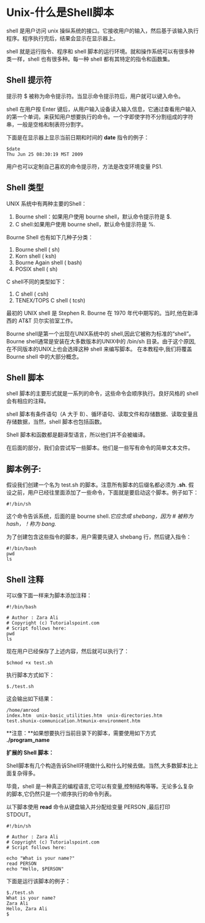 # Unix-什么是Shell脚本 #

shell 是用户访问 unix 操纵系统的接口。它接收用户的输入，然后基于该输入执行程序。程序执行完后，结果会显示在显示器上。

shell 就是运行指令、程序和 shell 脚本的运行环境。就和操作系统可以有很多种类一样，shell 也有很多种。每一种 shell 都有其特定的指令和函数集。  

## Shell 提示符 ##

提示符 $ 被称为命令提示符。当显示命令提示符后，用户就可以键入命令。  

shell 在用户按 Enter 键后，从用户输入设备读入输入信息，它通过查看用户输入的第一个单词，来获知用户想要执行的命令。一个字即使字符不分割组成的字符串，一般是空格和制表符分割字。

下面是在显示器上显示当前日期和时间的 **date** 指令的例子：

    $date
    Thu Jun 25 08:30:19 MST 2009

用户也可以定制自己喜欢的命令提示符，方法是改变环境变量 PS1. 


## Shell 类型 ##

UNIX 系统中有两种主要的Shell：

1. Bourne shell：如果用户使用 bourne shell，默认命令提示符是 $.
1. C shell:如果用户使用 bourne shell，默认命令提示符是 %.

Bourne Shell 也有如下几种子分类：

1. Bourne shell ( sh)
1. Korn shell ( ksh)
1. Bourne Again shell ( bash)
1. POSIX shell ( sh)

C shell不同的类型如下：

1. C shell ( csh)
1. TENEX/TOPS C shell ( tcsh)

最初的 UNIX shell 是 Stephen R. Bourne 在 1970 年代中期写的。当时,他在新泽西的 AT&T 贝尔实验室工作。     

Bourne shell是第一个出现在UNIX系统中的 shell,因此它被称为标准的“shell”。
Bourne shell通常是安装在大多数版本的UNIX中的 /bin/sh 目录。由于这个原因,在不同版本的UNIX上也会选择这种 shell 来编写脚本。
在本教程中,我们将覆盖 Bourne shell 中的大部分概念。  

## Shell 脚本 ##


shell 脚本的主要形式就是一系列的命令，这些命令会顺序执行。良好风格的 shell 会有相应的注释。  

shell 脚本有条件语句（A 大于 B）、循环语句、读取文件和存储数据、读取变量且存储数据，当然，shell 脚本也包括函数。  

Shell 脚本和函数都是翻译型语言，所以他们并不会被编译。  

在后面的部分，我们会尝试写一些脚本。他们是一些写有命令的简单文本文件。

## 脚本例子: ## 


假设我们创建一个名为 test.sh 的脚本。注意所有脚本的后缀名都必须为 **.sh**. 假设之前，用户已经往里面添加了一些命令，下面就是要启动这个脚本。例子如下：

    #!/bin/sh

这个命令告诉系统，后面的是 bourne shell.*它应念成 shebang，因为 # 被称为  hash，！称为 bang.*

为了创建包含这些指令的脚本，用户需要先键入 shebang 行，然后键入指令：

    #!/bin/bash
    pwd
    ls


## Shell 注释 ##


可以像下面一样来为脚本添加注释：

    #!/bin/bash
    
    # Author : Zara Ali
    # Copyright (c) Tutorialspoint.com
    # Script follows here:
    pwd
    ls

现在用户已经保存了上述内容，然后就可以执行了：

    $chmod +x test.sh

执行脚本方式如下：

    $./test.sh

这会输出如下结果：

    /home/amrood
    index.htm  unix-basic_utilities.htm  unix-directories.htm  
    test.shunix-communication.htmunix-environment.htm

**注意：**如果想要执行当前目录下的脚本，需要使用如下方式 **./program_name**

**扩展的 Shell 脚本：**

Shell脚本有几个构造告诉Shell环境做什么和什么时候去做。当然,大多数脚本比上面复杂得多。

毕竟，shell 是一种真正的编程语言,它可以有变量,控制结构等等。无论多么复杂的脚本,它仍然只是一个顺序执行的命令列表。

以下脚本使用 **read** 命令从键盘输入并分配给变量 PERSON
,最后打印 STDOUT。

    #!/bin/sh
    
    # Author : Zara Ali
    # Copyright (c) Tutorialspoint.com
    # Script follows here:
    
    echo "What is your name?"
    read PERSON
    echo "Hello, $PERSON"


下面是运行该脚本的例子：

    $./test.sh
    What is your name?
    Zara Ali
    Hello, Zara Ali
    $
